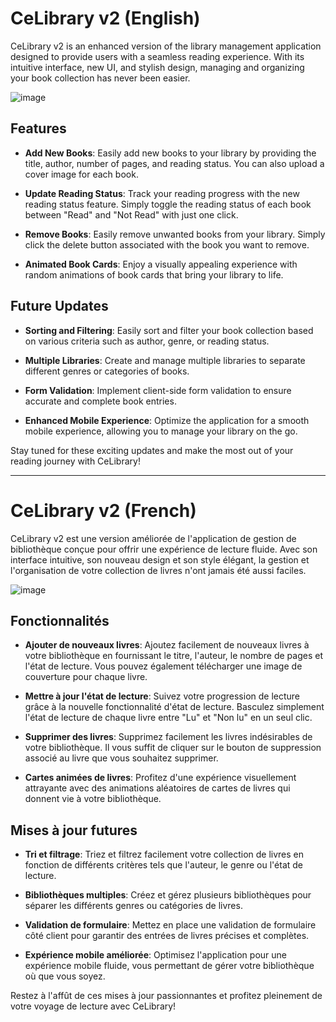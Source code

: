 # CeLibrary v2 (English)

CeLibrary v2 is an enhanced version of the library management application designed to provide users with a seamless reading experience. With its intuitive interface, new UI, and stylish design, managing and organizing your book collection has never been easier.

![image](https://github.com/cedogithub/library-app/assets/39746523/71813038-b8cc-47e5-941d-b25e1cb1538a)
## Features

- **Add New Books**: Easily add new books to your library by providing the title, author, number of pages, and reading status. You can also upload a cover image for each book.

- **Update Reading Status**: Track your reading progress with the new reading status feature. Simply toggle the reading status of each book between "Read" and "Not Read" with just one click.

- **Remove Books**: Easily remove unwanted books from your library. Simply click the delete button associated with the book you want to remove.

- **Animated Book Cards**: Enjoy a visually appealing experience with random animations of book cards that bring your library to life.

## Future Updates

- **Sorting and Filtering**: Easily sort and filter your book collection based on various criteria such as author, genre, or reading status.

- **Multiple Libraries**: Create and manage multiple libraries to separate different genres or categories of books.

- **Form Validation**: Implement client-side form validation to ensure accurate and complete book entries.

- **Enhanced Mobile Experience**: Optimize the application for a smooth mobile experience, allowing you to manage your library on the go.

Stay tuned for these exciting updates and make the most out of your reading journey with CeLibrary!

---

# CeLibrary v2 (French)

CeLibrary v2 est une version améliorée de l'application de gestion de bibliothèque conçue pour offrir une expérience de lecture fluide. Avec son interface intuitive, son nouveau design et son style élégant, la gestion et l'organisation de votre collection de livres n'ont jamais été aussi faciles.

![image](https://github.com/cedogithub/library-app/assets/39746523/e00b2798-b104-4880-a033-5d69e5569859)
## Fonctionnalités

- **Ajouter de nouveaux livres**: Ajoutez facilement de nouveaux livres à votre bibliothèque en fournissant le titre, l'auteur, le nombre de pages et l'état de lecture. Vous pouvez également télécharger une image de couverture pour chaque livre.

- **Mettre à jour l'état de lecture**: Suivez votre progression de lecture grâce à la nouvelle fonctionnalité d'état de lecture. Basculez simplement l'état de lecture de chaque livre entre "Lu" et "Non lu" en un seul clic.

- **Supprimer des livres**: Supprimez facilement les livres indésirables de votre bibliothèque. Il vous suffit de cliquer sur le bouton de suppression associé au livre que vous souhaitez supprimer.

- **Cartes animées de livres**: Profitez d'une expérience visuellement attrayante avec des animations aléatoires de cartes de livres qui donnent vie à votre bibliothèque.

## Mises à jour futures

- **Tri et filtrage**: Triez et filtrez facilement votre collection de livres en fonction de différents critères tels que l'auteur, le genre ou l'état de lecture.

- **Bibliothèques multiples**: Créez et gérez plusieurs bibliothèques pour séparer les différents genres ou catégories de livres.

- **Validation de formulaire**: Mettez en place une validation de formulaire côté client pour garantir des entrées de livres précises et complètes.

- **Expérience mobile améliorée**: Optimisez l'application pour une expérience mobile fluide, vous permettant de gérer votre bibliothèque où que vous soyez.

Restez à l'affût de ces mises à jour passionnantes et profitez pleinement de votre voyage de lecture avec CeLibrary!
